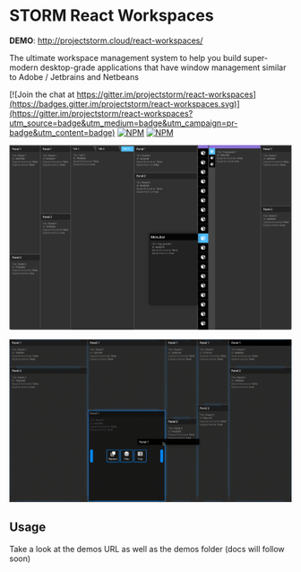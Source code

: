 # STORM React Workspaces

__DEMO__: http://projectstorm.cloud/react-workspaces/

The ultimate workspace management system to help you build super-modern desktop-grade
applications that have window management similar to Adobe / Jetbrains and Netbeans

[![Join the chat at https://gitter.im/projectstorm/react-workspaces](https://badges.gitter.im/projectstorm/react-workspaces.svg)](https://gitter.im/projectstorm/react-workspaces?utm_source=badge&utm_medium=badge&utm_campaign=pr-badge&utm_content=badge)
[![NPM](https://img.shields.io/npm/v/storm-react-workspaces.svg)](https://npmjs.org/package/storm-react-workspaces)
[![NPM](https://img.shields.io/npm/dt/storm-react-workspaces.svg)](https://npmjs.org/package/storm-react-workspaces)

![Demo1](./images/screenshot1.png)

![Demo1](./images/animated1.gif)

## Usage

Take a look at the demos URL as well as the demos folder (docs will follow soon)

